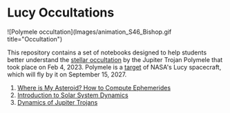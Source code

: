 # Lucy Occultations


![Polymele occultation](Images/animation_S46_Bishop.gif title="Occultation")

This repository contains a set of notebooks designed to help students better 
understand the [stellar occultation](http://lucy.swri.edu/occ/20230204Polymele.html) 
by the Jupiter Trojan Polymele that took place on Feb 4, 2023. Polymele is a [target](http://lucy.swri.edu/mission/Targets.html) of 
NASA's Lucy spacecraft, which will fly by it on September 15, 2027.

1. [Where is My Asteroid? How to Compute Ephemerides](Notebooks/Asteroid_Ephemerides.ipynb)
2. [Introduction to Solar System Dynamics](Notebooks/Intro_to_Solar_System_Dynamics.ipynb)
3. [Dynamics of Jupiter Trojans](Notebooks/Dynamics_of_Jupiter_Trojans.ipynb)
